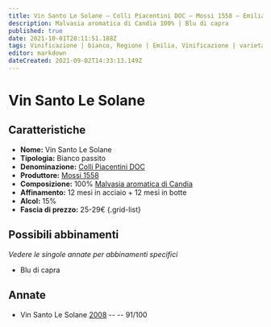 ```yaml
---
title: Vin Santo Le Solane – Colli Piacentini DOC – Mossi 1558 – Emilia (IT) – 25-29€ – 5★
description: Malvasia aromatica di Candia 100% | Blu di capra
published: true
date: 2021-10-01T20:11:51.188Z
tags: Vinificazione | bianco, Regione | Emilia, Vinificazione | varietale, Vinificazione | passito, Valutazioni | 5 stelle, Vitigni | Malvasia di Candia aromatica, Prezzi | 25-29€, Alimento | formaggio, Alimento-dettagli | Blu di capra
editor: markdown
dateCreated: 2021-09-02T14:33:13.149Z
---
```


# Vin Santo Le Solane

## Caratteristiche
- **Nome:** Vin Santo Le Solane
- **Tipologia:** Bianco passito
- **Denominazione:** [Colli Piacentini DOC](/denominazioni/Italia/Emilia/DOC-Colli-Piacentini)
- **Produttore:** [Mossi 1558](/produttori/Italia/Emilia/Mossi-1558) 
- **Composizione:** 100% [Malvasia aromatica di Candia](/vitigni/Italia/bacca-bianca/malvasia-di-candia-aromatica)
- **Affinamento:** 12 mesi in acciaio + 12 mesi in botte
- **Alcol:** 15%
- **Fascia di prezzo:** 25-29€
{.grid-list}

## Possibili abbinamenti
*Vedere le singole annate per abbinamenti specifici*

- Blu di capra

## Annate

- Vin Santo Le Solane [2008](/vini/Italia/Emilia/Mossi-1558/Vin-Santo-Le-Solane/2008) -- <span class="star-5"></span> -- 91/100

